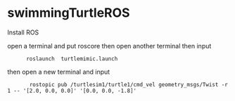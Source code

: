 # swimmingTurtleROS
Install ROS


open a terminal and put roscore
then open another terminal
then input


          roslaunch  turtlemimic.launch
then open a new terminal and input

           rostopic pub /turtlesim1/turtle1/cmd_vel geometry_msgs/Twist -r 1 -- '[2.0, 0.0, 0.0]' '[0.0, 0.0, -1.8]'
